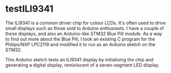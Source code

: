 # testILI9341
The ILI9341 is a common driver chip for colour LCDs.
It's often used to drive small displays such as those sold to Arduino
enthusiasts.
I have a couple of these displays, and also an Arduino-like STM32
Blue Pill module.
As a way to find out more about the Blue Pill, I took an existing
C program for the Philips/NXP LPC2119 and modified it to run as
an Arduino sketch on the STM32.

This Arduino sketch tests an ILI9341 display by initialising the chip
and generating a digital display, reminiscent of a seven-segment LED
display.
